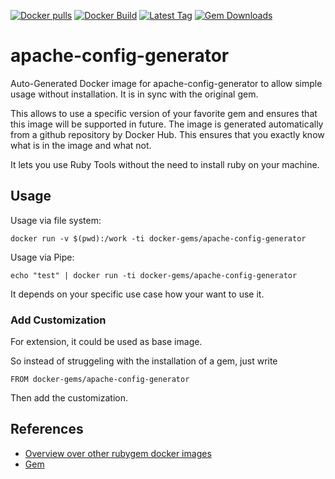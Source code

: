[![Docker pulls](https://img.shields.io/docker/pulls/rubygem/apache-config-generator.svg)](https://hub.docker.com/r/rubygem/apache-config-generator/)
[![Docker Build](https://img.shields.io/docker/automated/rubygem/apache-config-generator.svg)](https://hub.docker.com/r/rubygem/apache-config-generator/)
[![Latest Tag](https://img.shields.io/github/tag/docker-rubygem/apache-config-generator.svg)](https://hub.docker.com/r/rubygem/apache-config-generator/)
[![Gem Downloads](https://img.shields.io/gem/dt/apache-config-generator.svg)](https://rubygems.org/gems/apache-config-generator/)
# apache-config-generator

Auto-Generated Docker image for apache-config-generator to allow simple usage without installation.
It is in sync with the original gem.

This allows to use a specific version of your favorite gem and ensures that this image will be supported in future.
The image is generated automatically from a github repository by Docker Hub.
This ensures that you exactly know what is in the image and what not.

It lets you use Ruby Tools without the need to install ruby on your machine.

## Usage

Usage via file system:

`docker run -v $(pwd):/work -ti docker-gems/apache-config-generator`

Usage via Pipe:

`echo "test" | docker run -ti docker-gems/apache-config-generator`

It depends on your specific use case how your want to use it.

### Add Customization

For extension, it could be used as base image.

So instead of struggeling with the installation of a gem, just write

`FROM docker-gems/apache-config-generator`

Then add the customization.

## References

 - [Overview over other rubygem docker images](https://github.com/thinkbot/docker-rubygem)
 - [Gem](https://rubygems.org/gems/apache-config-generator/)
